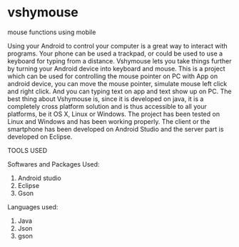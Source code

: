 # vshymouse
mouse functions using mobile

Using your Android to control your computer is a great way to interact with programs. Your phone can be used a trackpad, or could be used to use a keyboard for typing from a distance. Vshymouse lets you take things further by turning your Android device into keyboard and mouse.
This is a project which can be used for controlling the mouse pointer on PC with App on android device, you can move the mouse pointer, simulate mouse left click and right click. And you can typing text on app and text show up on PC.
The best thing about Vshymouse is, since it is developed on java, it is a completely cross platform solution and is thus accessible to all your platforms, be it OS X, Linux or Windows.
The project has been tested on Linux and Windows and has been working properly. The client or the smartphone has been developed on Android Studio and the server part is developed on Eclipse.  

TOOLS USED

Softwares and Packages Used:
1.	Android studio
2.	Eclipse
3.	Gson

Languages used:
1.	Java
2.	Json
3.	gson
